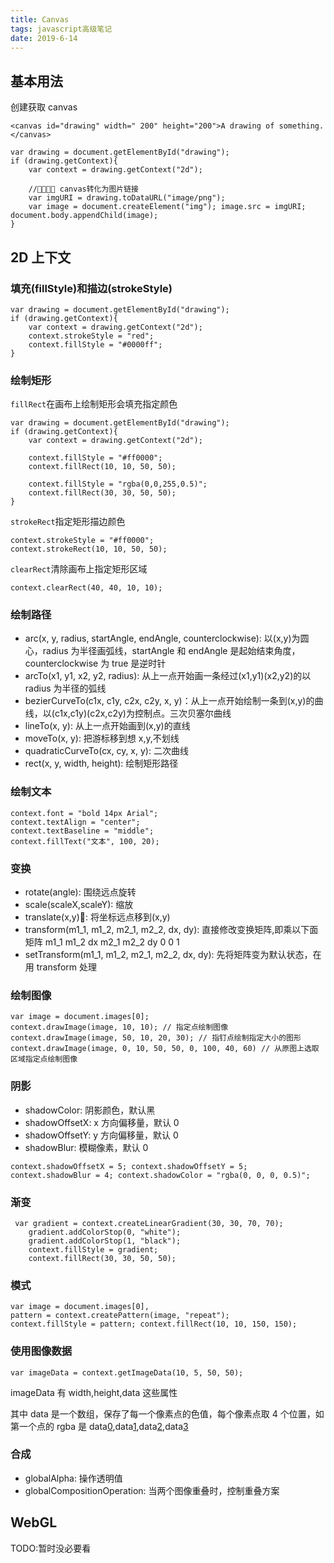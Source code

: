 ```yaml
---
title: Canvas
tags: javascript高级笔记
date: 2019-6-14
---
```


## 基本用法

创建获取 canvas

```
<canvas id="drawing" width=" 200" height="200">A drawing of something.</canvas>

var drawing = document.getElementById("drawing");
if (drawing.getContext){
    var context = drawing.getContext("2d");

    //􏴺􏸿􏸞􏴿 canvas转化为图片链接
    var imgURI = drawing.toDataURL("image/png");
    var image = document.createElement("img"); image.src = imgURI; document.body.appendChild(image);
}
```

## 2D 上下文

### 填充(fillStyle)和描边(strokeStyle)

```
var drawing = document.getElementById("drawing");
if (drawing.getContext){
    var context = drawing.getContext("2d");
    context.strokeStyle = "red";
    context.fillStyle = "#0000ff";
}
```

### 绘制矩形

`fillRect`在画布上绘制矩形会填充指定颜色

```
var drawing = document.getElementById("drawing");
if (drawing.getContext){
    var context = drawing.getContext("2d");

    context.fillStyle = "#ff0000";
    context.fillRect(10, 10, 50, 50);

    context.fillStyle = "rgba(0,0,255,0.5)";
    context.fillRect(30, 30, 50, 50);
}
```

`strokeRect`指定矩形描边颜色

```
context.strokeStyle = "#ff0000";
context.strokeRect(10, 10, 50, 50);
```

`clearRect`清除画布上指定矩形区域

```
context.clearRect(40, 40, 10, 10);
```

### 绘制路径

-   arc(x, y, radius, startAngle, endAngle, counterclockwise): 以(x,y)为圆心，radius 为半径画弧线，startAngle 和 endAngle 是起始结束角度，counterclockwise 为 true 是逆时针
-   arcTo(x1, y1, x2, y2, radius): 从上一点开始画一条经过(x1,y1)(x2,y2)的以 radius 为半径的弧线
-   bezierCurveTo(c1x, c1y, c2x, c2y, x, y)：从上一点开始绘制一条到(x,y)的曲线，以(c1x,c1y)(c2x,c2y)为控制点。三次贝塞尔曲线
-   lineTo(x, y): 从上一点开始画到(x,y)的直线
-   moveTo(x, y): 把游标移到想 x,y,不划线
-   quadraticCurveTo(cx, cy, x, y): 二次曲线
-   rect(x, y, width, height): 绘制矩形路径

### 绘制文本

```
context.font = "bold 14px Arial";
context.textAlign = "center";
context.textBaseline = "middle";
context.fillText("文本", 100, 20);
```

### 变换

-   rotate(angle): 围绕远点旋转
-   scale(scaleX,scaleY): 缩放
-   translate(x,y)􏴣: 将坐标远点移到(x,y)
-   transform(m1_1, m1_2, m2_1, m2_2, dx, dy): 直接修改变换矩阵,即乘以下面矩阵
    m1_1 m1_2 dx
    m2_1 m2_2 dy
    0 0 1
-   setTransform(m1_1, m1_2, m2_1, m2_2, dx, dy): 先将矩阵变为默认状态，在用 transform 处理

### 绘制图像

```
var image = document.images[0];
context.drawImage(image, 10, 10); // 指定点绘制图像
context.drawImage(image, 50, 10, 20, 30); // 指钉点绘制指定大小的图形
context.drawImage(image, 0, 10, 50, 50, 0, 100, 40, 60) // 从原图上选取区域指定点绘制图像
```

### 阴影

-   shadowColor: 阴影颜色，默认黑
-   shadowOffsetX: x 方向偏移量，默认 0
-   shadowOffsetY: y 方向偏移量，默认 0
-   shadowBlur: 模糊像素，默认 0

```
context.shadowOffsetX = 5; context.shadowOffsetY = 5;
context.shadowBlur = 4; context.shadowColor = "rgba(0, 0, 0, 0.5)";
```

### 渐变

```
 var gradient = context.createLinearGradient(30, 30, 70, 70);
    gradient.addColorStop(0, "white");
    gradient.addColorStop(1, "black");
    context.fillStyle = gradient;
    context.fillRect(30, 30, 50, 50);
```

### 模式

```
var image = document.images[0],
pattern = context.createPattern(image, "repeat");
context.fillStyle = pattern; context.fillRect(10, 10, 150, 150);
```

### 使用图像数据

```
var imageData = context.getImageData(10, 5, 50, 50);
```

imageData 有 width,height,data 这些属性

其中 data 是一个数组，保存了每一个像素点的色值，每个像素点取 4 个位置，如第一个点的 rgba 是 data[0](r),data[1](g),data[2](b),data[3](a)

### 合成

-   globalAlpha: 操作透明值
-   globalCompositionOperation: 当两个图像重叠时，控制重叠方案

## WebGL

TODO:暂时没必要看
